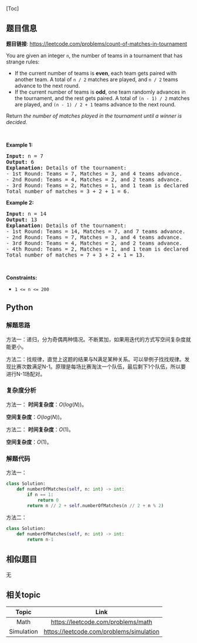 [Toc]
## 题目信息
**题目链接**: https://leetcode.com/problems/count-of-matches-in-tournament
<p>You are given an integer <code>n</code>, the number of teams in a tournament that has strange rules:</p>

<ul>
	<li>If the current number of teams is <strong>even</strong>, each team gets paired with another team. A total of <code>n / 2</code> matches are played, and <code>n / 2</code> teams advance to the next round.</li>
	<li>If the current number of teams is <strong>odd</strong>, one team randomly advances in the tournament, and the rest gets paired. A total of <code>(n - 1) / 2</code> matches are played, and <code>(n - 1) / 2 + 1</code> teams advance to the next round.</li>
</ul>

<p>Return <em>the number of matches played in the tournament until a winner is decided.</em></p>

<p>&nbsp;</p>
<p><strong>Example 1:</strong></p>

<pre>
<strong>Input:</strong> n = 7
<strong>Output:</strong> 6
<strong>Explanation:</strong> Details of the tournament: 
- 1st Round: Teams = 7, Matches = 3, and 4 teams advance.
- 2nd Round: Teams = 4, Matches = 2, and 2 teams advance.
- 3rd Round: Teams = 2, Matches = 1, and 1 team is declared the winner.
Total number of matches = 3 + 2 + 1 = 6.
</pre>

<p><strong>Example 2:</strong></p>

<pre>
<strong>Input:</strong> n = 14
<strong>Output:</strong> 13
<strong>Explanation:</strong> Details of the tournament:
- 1st Round: Teams = 14, Matches = 7, and 7 teams advance.
- 2nd Round: Teams = 7, Matches = 3, and 4 teams advance.
- 3rd Round: Teams = 4, Matches = 2, and 2 teams advance.
- 4th Round: Teams = 2, Matches = 1, and 1 team is declared the winner.
Total number of matches = 7 + 3 + 2 + 1 = 13.
</pre>

<p>&nbsp;</p>
<p><strong>Constraints:</strong></p>

<ul>
	<li><code>1 &lt;= n &lt;= 200</code></li>
</ul>

## Python
### 解题思路
方法一：递归，分为奇偶两种情况。不断累加，如果用迭代的方式写空间复杂度就能更小。

方法二：找规律，直觉上这题的结果与N满足某种关系。可以举例子找找规律。发现比赛次数满足N-1。原理是每场比赛淘汰一个队伍，最后剩下1个队伍，所以要进行N-1场配对。

### 复杂度分析
方法一：
**时间复杂度**：$O(log(N))$。

**空间复杂度**：$O(log(N))$。

方法二：
**时间复杂度**：$O(1)$。

**空间复杂度**：$O(1)$。

### 解题代码
方法一：
```python
class Solution:
    def numberOfMatches(self, n: int) -> int:
        if n == 1:
            return 0
        return n // 2 + self.numberOfMatches(n // 2 + n % 2)
```

方法二：
```python
class Solution:
    def numberOfMatches(self, n: int) -> int:
		return n-1
```
## 相似题目
无
## 相关topic
Topic | Link
:-----:|:----:
Math | https://leetcode.com/problems/math
Simulation | https://leetcode.com/problems/simulation